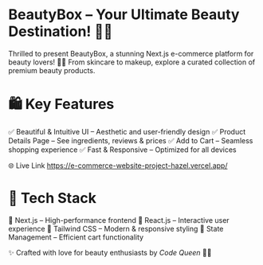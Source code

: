 # BeautyBox – Your Ultimate Beauty Destination! 💄✨
Thrilled to present BeautyBox, a stunning Next.js e-commerce platform for beauty lovers! 🌸💅 From skincare to makeup, explore a curated collection of premium beauty products.

# 🛍️ Key Features
✅ Beautiful & Intuitive UI – Aesthetic and user-friendly design
✅ Product Details Page – See ingredients, reviews & prices
✅ Add to Cart – Seamless shopping experience
✅ Fast & Responsive – Optimized for all devices

🌐 Live Link
https://e-commerce-website-project-hazel.vercel.app/

# 📌 Tech Stack
💄 Next.js – High-performance frontend
💎 React.js – Interactive user experience
🌿 Tailwind CSS – Modern & responsive styling
🛒 State Management – Efficient cart functionality

✨ Crafted with love for beauty enthusiasts by *Code Queen* 👑🚀












